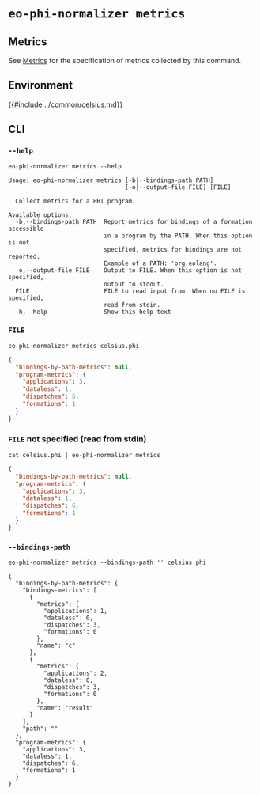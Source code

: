 # `eo-phi-normalizer metrics`

## Metrics

See [Metrics](../metrics.md) for the specification of metrics collected by this command.

## Environment

{{#include ../common/celsius.md}}

## CLI

### `--help`

```$ as console
eo-phi-normalizer metrics --help
```

```console
Usage: eo-phi-normalizer metrics [-b|--bindings-path PATH]
                                 [-o|--output-file FILE] [FILE]

  Collect metrics for a PHI program.

Available options:
  -b,--bindings-path PATH  Report metrics for bindings of a formation accessible
                           in a program by the PATH. When this option is not
                           specified, metrics for bindings are not reported.
                           Example of a PATH: 'org.eolang'.
  -o,--output-file FILE    Output to FILE. When this option is not specified,
                           output to stdout.
  FILE                     FILE to read input from. When no FILE is specified,
                           read from stdin.
  -h,--help                Show this help text
```

### `FILE`

```$ as json
eo-phi-normalizer metrics celsius.phi
```

```json
{
  "bindings-by-path-metrics": null,
  "program-metrics": {
    "applications": 3,
    "dataless": 1,
    "dispatches": 6,
    "formations": 1
  }
}
```

### `FILE` not specified (read from stdin)

```$ as json
cat celsius.phi | eo-phi-normalizer metrics
```

```json
{
  "bindings-by-path-metrics": null,
  "program-metrics": {
    "applications": 3,
    "dataless": 1,
    "dispatches": 6,
    "formations": 1
  }
}
```

### `--bindings-path`

```$ as console
eo-phi-normalizer metrics --bindings-path '' celsius.phi
```

```console
{
  "bindings-by-path-metrics": {
    "bindings-metrics": [
      {
        "metrics": {
          "applications": 1,
          "dataless": 0,
          "dispatches": 3,
          "formations": 0
        },
        "name": "c"
      },
      {
        "metrics": {
          "applications": 2,
          "dataless": 0,
          "dispatches": 3,
          "formations": 0
        },
        "name": "result"
      }
    ],
    "path": ""
  },
  "program-metrics": {
    "applications": 3,
    "dataless": 1,
    "dispatches": 6,
    "formations": 1
  }
}
```
